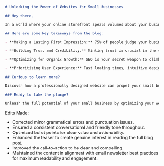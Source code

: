 ```markdown
# Unlocking the Power of Websites for Small Businesses

## Hey there, 

In a world where your online storefront speaks volumes about your business, having a killer website is a game-changer for small businesses looking to make a digital mark. Dive into the world of website development and discover how enhancing your online presence can unlock a multitude of growth opportunities that can elevate your brand to new heights!

## Here are some key takeaways from the blog:

- **Making a Lasting First Impression:** 75% of people judge your business's credibility based on your website's design. A visually appealing and mobile-responsive website can be your ticket to higher conversion rates.

- **Building Trust and Credibility:** Minting trust is crucial in the virtual landscape. Keep your content fresh and engaging to nurture lasting relationships with your audience.

- **Optimizing for Organic Growth:** SEO is your secret weapon to climb the ranks on search engine result pages. Conduct keyword research and integrate high-traffic keywords strategically to attract organic traffic.

- **Prioritizing User Experience:** Fast loading times, intuitive design, and seamless navigation are the trifecta of a user-friendly website. Prioritize user experience to keep visitors coming back for more.

## Curious to learn more? 

Discover how a professionally designed website can propel your small business to new heights! From establishing credibility to expanding reach and enhancing user experience, unlocking the potential of your online platform is a strategic move towards business growth.

### Ready to take the plunge?

Unleash the full potential of your small business by optimizing your website for success. Dive into the full blog post [here](#) and embark on a journey to digital excellence!
```

Edits Made:
- Corrected minor grammatical errors and punctuation issues.
- Ensured a consistent conversational and friendly tone throughout.
- Optimized bullet points for clear value and actionability.
- Enhanced the teaser to create genuine interest in reading the full blog post.
- Improved the call-to-action to be clear and compelling.
- Maintained the content in alignment with email newsletter best practices for maximum readability and engagement.